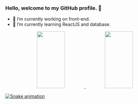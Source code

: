 ### Hello, welcome to my GitHub profile. 👋


- 🔭 I’m currently working on front-end.
- 🌱 I’m currently learning ReactJS and database.


<div align="center">
  <a href="https://github.com/felipeduarteb">
  <img height="180em" width="42%" src="https://github-readme-stats.vercel.app/api?username=felipeduarteb&show_icons=true&theme=dracula&include_all_commits=true&count_private=true"/>
  <img height="180em" width="42%" src="https://github-readme-stats.vercel.app/api/top-langs/?username=felipeduarteb&layout=compact&langs_count=7&theme=dracula"/>
</div>
  
  
![Snake animation](https://github.com/felipeduarteb/felipeduarteb/blob/output/github-contribution-grid-snake.svg)
<!--   ![Snake animation](https://github.com/felipeduarteb/felipeduarteb/) -->

<!-- **felipeduarteb/felipeduarteb** is a ✨ _special_ ✨ repository because its `README.md` (this file) appears on your GitHub profile.

Here are some ideas to get you started:

- 🔭 I’m currently working on ...
- 🌱 I’m currently learning ...
- 👯 I’m looking to collaborate on ...
- 🤔 I’m looking for help with ...
- 💬 Ask me about ...
- 📫 How to reach me: ...
- 😄 Pronouns: ...
- ⚡ Fun fact: ...

 -->
